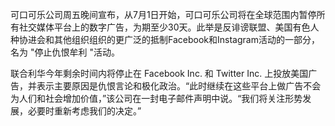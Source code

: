 可口可乐公司周五晚间宣布，从7月1日开始，可口可乐公司将在全球范围内暂停所有社交媒体平台上的数字广告，为期至少30天。此举是反诽谤联盟、美国有色人种协进会和其他组织组织的更广泛的抵制Facebook和Instagram活动的一部分，名为 "停止仇恨牟利 "活动。


联合利华今年剩余时间内将停止在 Facebook Inc. 和 Twitter Inc. 上投放美国广告，并表示主要原因是仇恨言论和极化政治。“此时继续在这些平台上做广告不会为人们和社会增加价值，”该公司在一封电子邮件声明中说。“我们将关注形势发展，必要时重新考虑我们的决定。”
